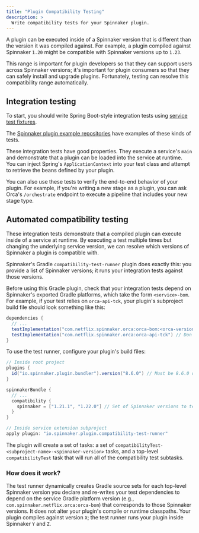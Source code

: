 ```yaml
---
title: "Plugin Compatibility Testing"
description: >
  Write compatibility tests for your Spinnaker plugin.
---
```


A plugin can be executed inside of a Spinnaker version that is
different than the version it was compiled against. For example, a plugin
compiled against Spinnaker `1.20` might be compatible with Spinnaker versions up
to `1.23`.

This range is important for plugin developers so that they can support users
across Spinnaker versions; it's important for plugin consumers so that they can
safely install and upgrade plugins. Fortunately, testing can resolve this compatibility range automatically.

## Integration testing

To start, you should write Spring Boot-style integration tests using
[service test fixtures](https://github.com/spinnaker/orca/blob/master/orca-api-tck/src/main/kotlin/com/netflix/spinnaker/orca/api/test/OrcaFixture.kt).

The [Spinnaker plugin example
repositories](https://github.com/spinnaker-plugin-examples/pf4jStagePlugin/blob/master/random-wait-orca/src/test/kotlin/io/armory/plugin/stage/wait/random/RandomWaitStageIntegrationTest.kt) have examples of these kinds of tests.

These integration tests have good properties. They execute a service's `main` and
demonstrate that a plugin can be loaded into the service at runtime. You can inject
Spring's `ApplicationContext` into your test class and attempt to retrieve the beans defined by your
plugin.

You can also use these tests to verify the end-to-end behavior of your plugin. For example, if you're writing a new stage as
a plugin, you can ask Orca's `/orchestrate` endpoint to execute a pipeline that
includes your new stage type.

## Automated compatibility testing

These integration tests demonstrate that a compiled plugin can execute inside
of a service at runtime. By executing a test multiple times but changing the
underlying service version, we can resolve which versions of Spinnaker
a plugin is compatible with.

Spinnaker's Gradle `compatibility-test-runner` plugin does exactly this: you
provide a list of Spinnaker versions; it runs your integration tests
against those versions.

Before using this Gradle plugin, check that your integration tests
depend on Spinnaker's exported Gradle platforms, which take the form `<service>-bom`.
For example, if your test relies on `orca-api-tck`, your plugin's subproject build file should look something like this:

```groovy
dependencies {
  // ...
  testImplementation("com.netflix.spinnaker.orca:orca-bom:<orca-version>")
  testImplementation("com.netflix.spinnaker.orca:orca-api-tck") // Don't specify a version here - it will be resolved by `orca-bom` above.
}
```

To use the test runner, configure your plugin's build files:

```groovy
// Inside root project
plugins {
  id("io.spinnaker.plugin.bundler").version("8.6.0") // Must be 8.6.0 or later.
}

spinnakerBundle {
  // ...
  compatibility {
    spinnaker = ["1.21.1", "1.22.0"] // Set of Spinnaker versions to test against.
  }
}

// Inside service extension subproject
apply plugin: "io.spinnaker.plugin.compatibility-test-runner"
```

The plugin will create a set of tasks: a set of `compatibilityTest-<subproject-name>-<spinnaker-version>` tasks, and a top-level `compatibilityTest` task that will run all of the compatibility test subtasks.

### How does it work?

The test runner dynamically creates Gradle source sets for each top-level Spinnaker version you declare
and re-writes your test dependencies to depend on the service Gradle platform version (e.g., `com.spinnaker.netflix.orca:orca-bom`)
that corresponds to those Spinnaker versions. It does not alter your plugin's compile or runtime classpaths.
Your plugin compiles against version `X`; the test runner runs your plugin inside Spinnaker `Y` and `Z`.